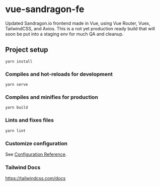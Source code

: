 # vue-sandragon-fe

Updated Sandragon.io frontend made in Vue, using Vue Router, Vuex, TailwindCSS, and Axios. This is a not yet production ready build that will soon be put into a staging env for much QA and cleanup.

## Project setup
```
yarn install
```

### Compiles and hot-reloads for development
```
yarn serve
```

### Compiles and minifies for production
```
yarn build
```

### Lints and fixes files
```
yarn lint
```

### Customize configuration
See [Configuration Reference](https://cli.vuejs.org/config/).

### Tailwind Docs

https://tailwindcss.com/docs

